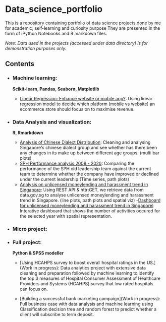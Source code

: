 # Data_science_portfolio
This is a repository containing portfolio of data science projects done by me for academic, self-learning and curiosity purpose
They are presented in the form of iPython Notebooks and R markdown files.

<!-- For a more visually pleasant experience for browing the portfolio, do check out xxxx.com -->
<!-- The R Portfolio is located at .... -->

_Note: Data used in the projects (accessed under data directory) is for demonstration purposes only._

## Contents

- ### Machine learning:
   __Scikit-learn, Pandas, Seaborn, Matplotlib__
   
   - [Linear Regression: Enhance website or mobile app?](https://github.com/Calv-Ch/Data_science_portfolio/blob/main/ML%20-%20Linear%20Regression%20on%20Ecommerce%20data.ipynb): Using linear regression model to decide which platform (mobile vs website) an ecommerce store should focus on to maximise revenue.

- ### Data Analysis and visualization:
   __R, Rmarkdown__
   
   - [Analysis of Chinese Dialect Distribution](https://rpubs.com/Calvin_C/897027): Cleaning and analysing Singapore's chinese dialect group and see whether has there been any changes in its make up between different age groups. (multi bar plots)
   - [SPH Performance analysis 2008 - 2020](https://rpubs.com/Calvin_C/897375): Comparing the performance of the SPH old leadership team against the current team to determine whether the company have improved or declined under the current leadership (Time series, path plots)
   - [Analysis on unlicensed moneylending and harassment trend in Singapore](https://rpubs.com/Calvin_C/897583): Using REST API & httr:GET, we retrieve data from data.gov.sg to analyse unlicensed moneylending and harassment trend in Singapore. (line plots, path plots and spatial viz)
      -[Dashboard for unlicensed moneylending and harassment trend in Singaporel](https://calvin-c.shinyapps.io/Moneylending_harassment_in_Singapore): Interative dashboard that shows the number of activities occured for the selected year with spatial representation.

- ### Micro project:

- ### Full project:

   __Python & SPSS modeller__
    - [Using HCAHPS survey to boost overall hospital ratings in the US.](Work in progress): Data analytics project with extensive data cleaning and preparation followed by machine learning to identify the top 3 measures of Hospital Consumer Assessment of Healthcare Providers and Systems (HCAHPS) survey that low rated hospitals can focus on. 
    
    - [Building a successful bank marketing campaign](Work in progress): Full business case with data analysis and machine learning using Classification decision tree and random forest to predict whether a client will subscribe to term deposit.
    

